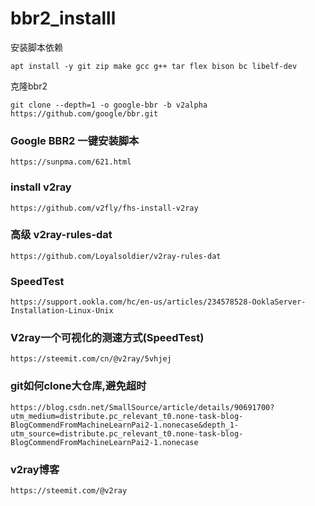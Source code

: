 # bbr2_installl

安装脚本依赖

```shell
apt install -y git zip make gcc g++ tar flex bison bc libelf-dev
```

克隆bbr2

```shell
git clone --depth=1 -o google-bbr -b v2alpha  https://github.com/google/bbr.git
```

### Google BBR2 一键安装脚本

`https://sunpma.com/621.html`

### install v2ray

`https://github.com/v2fly/fhs-install-v2ray`

### 高级 v2ray-rules-dat

`https://github.com/Loyalsoldier/v2ray-rules-dat`

### SpeedTest

`https://support.ookla.com/hc/en-us/articles/234578528-OoklaServer-Installation-Linux-Unix`

### V2ray一个可视化的测速方式(SpeedTest)

`https://steemit.com/cn/@v2ray/5vhjej`

### git如何clone大仓库,避免超时

`https://blog.csdn.net/SmallSource/article/details/90691700?utm_medium=distribute.pc_relevant_t0.none-task-blog-BlogCommendFromMachineLearnPai2-1.nonecase&depth_1-utm_source=distribute.pc_relevant_t0.none-task-blog-BlogCommendFromMachineLearnPai2-1.nonecase`

### v2ray博客

`https://steemit.com/@v2ray`


